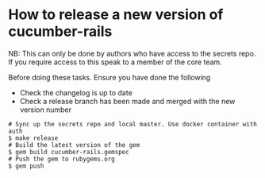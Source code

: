# How to release a new version of cucumber-rails

NB: This can only be done by authors who have access to the secrets repo.
If you require access to this speak to a member of the core team.

Before doing these tasks. Ensure you have done the following

- Check the changelog is up to date
- Check a release branch has been made and merged with the new version number

```shell
# Sync up the secrets repo and local master. Use docker container with auth
$ make release
# Build the latest version of the gem
$ gem build cucumber-rails.gemspec
# Push the gem to rubygems.org
$ gem push
```
